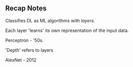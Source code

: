 ## Recap Notes

Classifies DL as ML algorithms with *layers*.

Each layer 'learns' its own representation of the input data.

Perceptron - '50s.

'Depth' refers to layers

AlexNet - 2012
